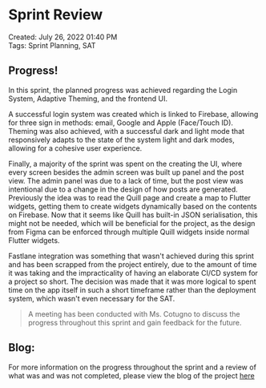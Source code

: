 # Sprint Review

Created: July 26, 2022 01:40 PM <br>
Tags: Sprint Planning, SAT <br>

## Progress!

In this sprint, the planned progress was achieved regarding the Login System, Adaptive Theming, and the frontend UI.

A successful login system was created which is linked to Firebase, allowing for three sign in methods: email, Google and
Apple (Face/Touch ID). Theming was also achieved, with a successful dark and light mode that responsively adapts to the
state of the system light and dark modes, allowing for a cohesive user experience.

Finally, a majority of the sprint was spent on the creating the UI, where every screen besides the admin screen was
built up panel and the post view. The admin panel was due to a lack of time, but the post view was intentional due to a
change in the design of how posts are generated. Previously the idea was to read the Quill page and create a map to
Flutter widgets, getting them to create widgets dynamically based on the contents on Firebase. Now that it seems like
Quill has built-in JSON serialisation, this might not be needed, which will be beneficial for the project, as the design
from Figma can be enforced through multiple Quill widgets inside normal Flutter widgets.

Fastlane integration was something that wasn't achieved during this sprint and has been scrapped from the project
entirely, due to the amount of time it was taking and the impracticality of having an elaborate CI/CD system for a
project so short. The decision was made that it was more logical to spent time on the app itself in such a short
timeframe rather than the deployment system, which wasn't even necessary for the SAT.

> A meeting has been conducted with Ms. Cotugno to discuss the progress throughout this sprint and gain feedback for the
> future.

## Blog:

For more information on the progress throughout the sprint and a review of what was and was not completed, please view
the blog of the project [here](https://garv-shah.vercel.app)
